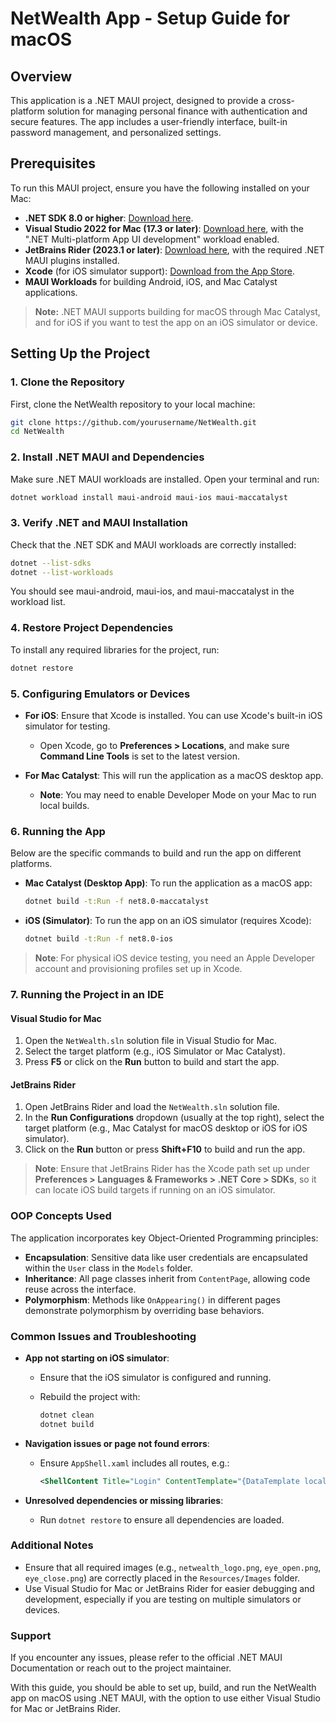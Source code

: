 # NetWealth App - Setup Guide for macOS

## Overview
This application is a .NET MAUI project, designed to provide a cross-platform solution for managing personal finance with authentication and secure features. The app includes a user-friendly interface, built-in password management, and personalized settings.

## Prerequisites
To run this MAUI project, ensure you have the following installed on your Mac:

- **.NET SDK 8.0 or higher**: [Download here](https://dotnet.microsoft.com/download/dotnet).
- **Visual Studio 2022 for Mac (17.3 or later)**: [Download here](https://visualstudio.microsoft.com/), with the ".NET Multi-platform App UI development" workload enabled.
- **JetBrains Rider (2023.1 or later)**: [Download here](https://www.jetbrains.com/rider/), with the required .NET MAUI plugins installed.
- **Xcode** (for iOS simulator support): [Download from the App Store](https://apps.apple.com/us/app/xcode/id497799835?mt=12).
- **MAUI Workloads** for building Android, iOS, and Mac Catalyst applications.

> **Note:** .NET MAUI supports building for macOS through Mac Catalyst, and for iOS if you want to test the app on an iOS simulator or device.

## Setting Up the Project

### 1. Clone the Repository
First, clone the NetWealth repository to your local machine:

```bash
git clone https://github.com/yourusername/NetWealth.git
cd NetWealth
```
### 2. Install .NET MAUI and Dependencies
Make sure .NET MAUI workloads are installed. Open your terminal and run:

```bash
dotnet workload install maui-android maui-ios maui-maccatalyst
```
### 3. Verify .NET and MAUI Installation
Check that the .NET SDK and MAUI workloads are correctly installed:

```bash
dotnet --list-sdks
dotnet --list-workloads
```
You should see maui-android, maui-ios, and maui-maccatalyst in the workload list.

### 4. Restore Project Dependencies
To install any required libraries for the project, run:

```bash
dotnet restore
```

### 5. Configuring Emulators or Devices

- **For iOS**: Ensure that Xcode is installed. You can use Xcode's built-in iOS simulator for testing.
  - Open Xcode, go to **Preferences > Locations**, and make sure **Command Line Tools** is set to the latest version.

- **For Mac Catalyst**: This will run the application as a macOS desktop app.
  - **Note**: You may need to enable Developer Mode on your Mac to run local builds.

### 6. Running the App

Below are the specific commands to build and run the app on different platforms.

- **Mac Catalyst (Desktop App)**: To run the application as a macOS app:

  ```bash
  dotnet build -t:Run -f net8.0-maccatalyst
  ```
- **iOS (Simulator)**: To run the app on an iOS simulator (requires Xcode):

  ```bash
  dotnet build -t:Run -f net8.0-ios
  ```
> **Note**: For physical iOS device testing, you need an Apple Developer account and provisioning profiles set up in Xcode.

### 7. Running the Project in an IDE

#### Visual Studio for Mac
1. Open the `NetWealth.sln` solution file in Visual Studio for Mac.
2. Select the target platform (e.g., iOS Simulator or Mac Catalyst).
3. Press **F5** or click on the **Run** button to build and start the app.

#### JetBrains Rider
1. Open JetBrains Rider and load the `NetWealth.sln` solution file.
2. In the **Run Configurations** dropdown (usually at the top right), select the target platform (e.g., Mac Catalyst for macOS desktop or iOS for iOS simulator).
3. Click on the **Run** button or press **Shift+F10** to build and run the app.

> **Note**: Ensure that JetBrains Rider has the Xcode path set up under **Preferences > Languages & Frameworks > .NET Core > SDKs**, so it can locate iOS build targets if running on an iOS simulator.

### OOP Concepts Used
The application incorporates key Object-Oriented Programming principles:

- **Encapsulation**: Sensitive data like user credentials are encapsulated within the `User` class in the `Models` folder.
- **Inheritance**: All page classes inherit from `ContentPage`, allowing code reuse across the interface.
- **Polymorphism**: Methods like `OnAppearing()` in different pages demonstrate polymorphism by overriding base behaviors.

### Common Issues and Troubleshooting

- **App not starting on iOS simulator**:
  - Ensure that the iOS simulator is configured and running.
  - Rebuild the project with:

    ```bash
    dotnet clean
    dotnet build
    ```

- **Navigation issues or page not found errors**:
  - Ensure `AppShell.xaml` includes all routes, e.g.:

    ```xml
    <ShellContent Title="Login" ContentTemplate="{DataTemplate local:LoginPage}" Route="LoginPage" />
    ```
- **Unresolved dependencies or missing libraries**:
  - Run `dotnet restore` to ensure all dependencies are loaded.

### Additional Notes
- Ensure that all required images (e.g., `netwealth_logo.png`, `eye_open.png`, `eye_close.png`) are correctly placed in the `Resources/Images` folder.
- Use Visual Studio for Mac or JetBrains Rider for easier debugging and development, especially if you are testing on multiple simulators or devices.

### Support
If you encounter any issues, please refer to the official .NET MAUI Documentation or reach out to the project maintainer.

With this guide, you should be able to set up, build, and run the NetWealth app on macOS using .NET MAUI, with the option to use either Visual Studio for Mac or JetBrains Rider.